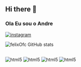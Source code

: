 ## Hi there 👋
### Ola Eu sou o Andre 

[![instagram](https://img.shields.io/badge/Instagram-E4405F?style=for-the-badge&logo=instagram&logoColor=white)](https://www.instagram.com/zkfelixx/saved/)





![felixOfc GitHub stats](https://github-readme-stats.vercel.app/api?username=felixOfc&show_icons=true&theme=dark)



<div style="display: inline_block"><br/>
  <img aling="center" alt="html5" src="https://img.shields.io/badge/HTML-239120?style=for-the-badge&logo=html5&logoColor=white" />
   <img aling="center" alt="html5" src="https://img.shields.io/badge/CSS-239120?&style=for-the-badge&logo=css3&logoColor=white" />
   <img aling="center" alt="html5" src="https://img.shields.io/badge/JavaScript-323330?style=for-the-badge&logo=javascript&logoColor=F7DF1E" />
  <img aling="center" alt="html5" src="https://img.shields.io/badge/Python-3776AB?style=for-the-badge&logo=python&logoColor=white" />
</div><br/>

